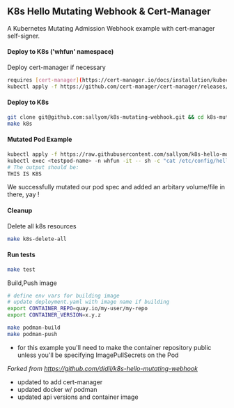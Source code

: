 ## K8s Hello Mutating Webhook & Cert-Manager
A Kubernetes Mutating Admission Webhook example with cert-manager self-signer.

#### Deploy to K8s ('whfun' namespace)

Deploy cert-manager if necessary

```bash
requires [cert-manager](https://cert-manager.io/docs/installation/kubectl/#installing-with-regular-manifests)
kubectl apply -f https://github.com/cert-manager/cert-manager/releases/download/v1.9.1/cert-manager.yaml
```

#### Deploy to K8s

```bash
git clone git@github.com:sallyom/k8s-mutating-webhook.git && cd k8s-mutating-webhook
make k8s
```

#### Mutated Pod Example

```bash
kubectl apply -f https://raw.githubusercontent.com/sallyom/k8s-hello-mutating-webhook/main/testdeploy.yaml
kubectl exec <testpod-name> -n whfun -it -- sh -c "cat /etc/config/hello.txt"
# The output should be:
THIS IS K8S
```

We successfully mutated our pod spec and added an arbitary volume/file in there, yay !

#### Cleanup

Delete all k8s resources

```bash
make k8s-delete-all
```

#### Run tests

```bash
make test
```

Build,Push image

```bash
# define env vars for building image
# update deployment.yaml with image name if building
export CONTAINER_REPO=quay.io/my-user/my-repo
export CONTAINER_VERSION=x.y.z
```

```bash
make podman-build
make podman-push
```
* for this example you'll need to make the container repository public unless you'll be specifying ImagePullSecrets on the Pod

*Forked from https://github.com/didil/k8s-hello-mutating-webhook*
* updated to add cert-manager
* updated docker w/ podman
* updated api versions and container image
